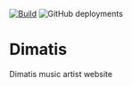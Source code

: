 [![Build](https://github.com/Yizack/dimatis/actions/workflows/build-page.yml/badge.svg?branch=main)](https://github.com/Yizack/dimatis/actions/workflows/build-page.yml)
![GitHub deployments](https://img.shields.io/github/deployments/yizack/dimatis/github-pages?color=32c955&label=Deploy&logo=github)

# Dimatis

Dimatis music artist website
